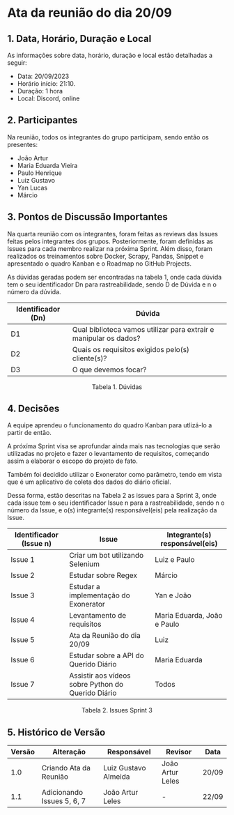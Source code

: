# Ata da reunião do dia 20/09

## 1. Data, Horário, Duração e Local

As informações sobre data, horário, duração e local estão detalhadas a seguir:
- Data: 20/09/2023
- Horário início: 21:10.
- Duração: 1 hora
- Local: Discord, online 

## 2. Participantes

Na reunião, todos os integrantes do grupo participam, sendo então os presentes:
- João Artur 
- Maria Eduarda Vieira
- Paulo Henrique 
- Luiz Gustavo
- Yan Lucas
- Márcio 

## 3. Pontos de Discussão Importantes

Na quarta reunião com os integrantes, foram feitas as reviews das Issues feitas pelos integrantes dos grupos. Posteriormente, foram definidas as Issues para cada membro realizar na próxima Sprint. Além disso, foram realizados os treinamentos sobre Docker, Scrapy, Pandas, Snippet e apresentado o quadro Kanban e o Roadmap no GitHub Projects.

As dúvidas geradas podem ser encontradas na tabela 1, onde cada dúvida tem o seu identificador Dn para rastreabilidade, sendo D de Dúvida e n o número da dúvida.

| Identificador (Dn) | Dúvida                                                            |
|--------------------|-------------------------------------------------------------------| 
| D1                 | Qual biblioteca vamos utilizar para extrair e manipular os dados? |
| D2                 | Quais os requisitos exigidos pelo(s) cliente(s)?                   |
| D3                 | O que devemos focar?                                              |
<p align="center"> Tabela 1. Dúvidas </p>

## 4. Decisões
A equipe aprendeu o funcionamento do quadro Kanban para utlizá-lo a partir de então.

A próxíma Sprint visa se aprofundar ainda mais nas tecnologias que serão utilizadas no projeto e fazer o levantamento de requisitos, começando assim a elaborar o escopo do projeto de fato.

Também foi decidido utilizar o Exonerator como parâmetro, tendo em vista que é um aplicativo de coleta dos dados do diário oficial. 

Dessa forma, estão descritas na Tabela 2 as issues para a Sprint 3, onde cada issue tem o seu identificador Issue n para a rastreabilidade, sendo n o número da Issue, e o(s) integrante(s) responsável(eis) pela realização da Issue.

| Identificador (Issue n) | Issue                                 | Integrante(s) responsável(eis) |
|-------------------------|---------------------------------------|--------------------------------|
| Issue 1                 | Criar um bot utilizando Selenium      | Luiz e Paulo                   |
| Issue 2                 | Estudar sobre Regex                   | Márcio                   | 
| Issue 3                 | Estudar a implementação do Exonerator | Yan e João                     |
| Issue 4                 | Levantamento de requisitos            | Maria Eduarda, João e Paulo    |
| Issue 5                | Ata da Reunião do dia 20/09        | Luiz |
| Issue 6                | Estudar sobre a API do Querido Diário      | Maria Eduarda    |
| Issue 7                | Assistir aos vídeos sobre Python do Querido Diário    | Todos    |
<p align="center"> Tabela 2. Issues Sprint 3 </p>

## 5. Histórico de Versão

| Versão | Alteração              | Responsável          | Revisor | Data  |
|--------|------------------------|----------------------|---------|-------|
| 1.0    | Criando Ata da Reunião | Luiz Gustavo Almeida | João Artur Leles   | 20/09 |
| 1.1    | Adicionando Issues 5, 6, 7 | João Artur Leles | -     | 22/09 |
